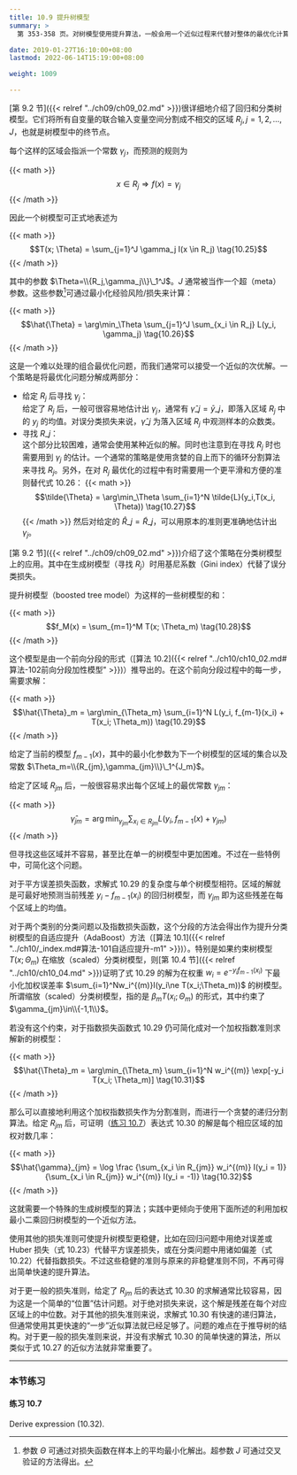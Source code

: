 ```yaml
---
title: 10.9 提升树模型
summary: >
  第 353-358 页。对树模型使用提升算法，一般会用一个近似过程来代替对整体的最优化计算。这个过程可分为两部分，给定分割区域后确定区域上的拟合值通常比较容易，寻找最优分割区域通常比较困难。

date: 2019-01-27T16:10:00+08:00
lastmod: 2022-06-14T15:19:00+08:00

weight: 1009

---
```


[第 9.2 节]({{< relref "../ch09/ch09_02.md" >}})很详细地介绍了回归和分类树模型。它们将所有自变量的联合输入变量空间分割成不相交的区域 $R_j,j=1,2,\dots,J$，也就是树模型中的终节点。

每个这样的区域会指派一个常数 $\gamma_j$，而预测的规则为

{{< math >}}
$$x \in R_j \Rightarrow f(x) = \gamma_j$$
{{< /math >}}

因此一个树模型可正式地表述为

{{< math >}}
$$T(x; \Theta) = \sum_{j=1}^J \gamma_j I(x \in R_j) \tag{10.25}$$
{{< /math >}}

其中的参数 $\Theta=\\{R_j,\gamma_j\\}\_1^J$。$J$ 通常被当作一个超（meta）参数。这些参数[^1]可通过最小化经验风险/损失来计算：

{{< math >}}
$$\hat{\Theta} = \arg\min_\Theta
\sum_{j=1}^J \sum_{x_i \in R_j} L(y_i, \gamma_j) \tag{10.26}$$
{{< /math >}}

这是一个难以处理的组合最优化问题，而我们通常可以接受一个近似的次优解。一个策略是将最优化问题分解成两部分：

* 给定 $R_j$ 后寻找 $\gamma_j$：  
  给定了 $R_j$ 后，一般可很容易地估计出 $\gamma_j$，通常有 $\hat{\gamma}\_j=\bar{y}\_j$，即落入区域 $R_j$ 中的 $y_j$ 的均值。对误分类损失来说，$\hat{\gamma}\_j$ 为落入区域 $R_j$ 中观测样本的众数类。
* 寻找 $R\_j$：  
  这个部分比较困难，通常会使用某种近似的解。同时也注意到在寻找 $R_j$ 时也需要用到 $\gamma_j$ 的估计。一个通常的策略是使用贪婪的自上而下的循环分割算法来寻找 $R_j$。另外，在对 $R_j$ 最优化的过程中有时需要用一个更平滑和方便的准则替代式 10.26：
  {{< math >}}
  $$\tilde{\Theta} = \arg\min_\Theta
  \sum_{i=1}^N \tilde{L}(y_i,T(x_i, \Theta)) \tag{10.27}$$
  {{< /math >}}
  然后对给定的 $\hat{R}\_j=\tilde{R}\_j$，可以用原本的准则更准确地估计出 $\gamma_j$。

[第 9.2 节]({{< relref "../ch09/ch09_02.md" >}})介绍了这个策略在分类树模型上的应用。其中在生成树模型（寻找 $R_j$）时用基尼系数（Gini index）代替了误分类损失。

提升树模型（boosted tree model）为这样的一些树模型的和：

{{< math >}}
$$f_M(x) = \sum_{m=1}^M T(x; \Theta_m) \tag{10.28}$$
{{< /math >}}

这个模型是由一个前向分段的形式（[算法 10.2]({{< relref "../ch10/ch10_02.md#算法-102前向分段加性模型" >}})）推导出的。在这个前向分段过程中的每一步，需要求解：

{{< math >}}
$$\hat{\Theta}_m = \arg\min_{\Theta_m}
\sum_{i=1}^N L(y_i, f_{m-1}(x_i) + T(x_i; \Theta_m)) \tag{10.29}$$
{{< /math >}}

给定了当前的模型 $f_{m-1}(x)$，其中的最小化参数为下一个树模型的区域的集合以及常数
$\Theta_m=\\{R_{jm},\gamma_{jm}\\}\_1^{J_m}$。

给定了区域 $R_{jm}$ 后，一般很容易求出每个区域上的最优常数 $\gamma_{jm}$：

{{< math >}}
$$\hat{\gamma}_{jm} = \arg\min_{\gamma_{jm}}
\sum_{x_i \in R_{jm}} L(y_i, f_{m-1}(x) + \gamma_{jm}) \tag{10.30}$$
{{< /math >}}

但寻找这些区域并不容易，甚至比在单一的树模型中更加困难。不过在一些特例中，可简化这个问题。

对于平方误差损失函数，求解式 10.29 的复杂度与单个树模型相符。区域的解就是可最好地预测当前残差 $y_i-f_{m-1}(x_i)$ 的回归树模型，而 $\gamma_{jm}$ 即为这些残差在每个区域上的均值。

对于两个类别的分类问题以及指数损失函数，这个分段的方法会得出作为提升分类树模型的自适应提升（AdaBoost）方法（[算法 10.1]({{< relref "../ch10/_index.md#算法-101自适应提升-m1" >}})）。特别是如果约束树模型 $T(x;\Theta_m)$ 在缩放（scaled）分类树模型，则[第 10.4 节]({{< relref "../ch10/ch10_04.md" >}})证明了式 10.29 的解为在权重 $w_i=e^{-y_if_{m-1}(x_i)}$ 下最小化加权误差率 $\sum_{i=1}^Nw_i^{(m)}I(y_i\ne T(x_i;\Theta_m))$ 的树模型。所谓缩放（scaled）分类树模型，指的是 $\beta_mT(x_i;\Theta_m)$ 的形式，其中约束了 $\gamma_{jm}\in\\{-1,1\\}$。

若没有这个约束，对于指数损失函数式 10.29 仍可简化成对一个加权指数准则求解新的树模型：

{{< math >}}
$$\hat{\Theta}_m = \arg\min_{\Theta_m}
\sum_{i=1}^N w_i^{(m)} \exp[-y_i T(x_i; \Theta_m)] \tag{10.31}$$
{{< /math >}}

那么可以直接地利用这个加权指数损失作为分割准则，而进行一个贪婪的递归分割算法。给定 $R_{jm}$ 后，可证明（[练习 10.7](#练习-107)）表达式 10.30 的解是每个相应区域的加权对数几率：

{{< math >}}
$$\hat{\gamma}_{jm} = \log \frac
  {\sum_{x_i \in R_{jm}} w_i^{(m)} I(y_i = 1)}
  {\sum_{x_i \in R_{jm}} w_i^{(m)} I(y_i = -1)} \tag{10.32}$$
{{< /math >}}

这就需要一个特殊的生成树模型的算法；实践中更倾向于使用下面所述的利用加权最小二乘回归树模型的一个近似方法。

使用其他的损失准则可使提升树模型更稳健，比如在回归问题中用绝对误差或 Huber 损失（式 10.23）代替平方误差损失，或在分类问题中用诸如偏差（式 10.22）代替指数损失。不过这些稳健的准则与原来的非稳健准则不同，不再可得出简单快速的提升算法。

对于更一般的损失准则，给定了 $R_{jm}$ 后的表达式 10.30 的求解通常比较容易，因为这是一个简单的“位置”估计问题。对于绝对损失来说，这个解是残差在每个对应区域上的中位数。对于其他的损失准则来说，求解式 10.30 有快速的递归算法，但通常使用其更快速的“一步”近似算法就已经足够了。问题的难点在于推导树的结构。对于更一般的损失准则来说，并没有求解式 10.30 的简单快速的算法，所以类似于式 10.27 的近似方法就非常重要了。

----------

### 本节练习

#### 练习 10.7

Derive expression (10.32).

[^1]: 参数 $\Theta$ 可通过对损失函数在样本上的平均最小化解出。超参数 $J$ 可通过交叉验证的方法得出。